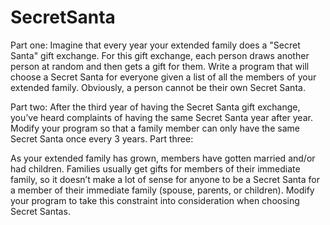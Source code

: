 # SecretSanta

Part one:
Imagine that every year your extended family does a "Secret Santa" gift exchange. For this gift exchange, each person draws another person at random and then gets a gift for them. Write a program that will choose a Secret Santa for everyone given a list of all the members of your extended family. Obviously, a person cannot be their own Secret Santa.

Part two:
After the third year of having the Secret Santa gift exchange, you’ve heard complaints of having the same Secret Santa year after year. Modify your program so that a family member can only have the same Secret Santa once every 3 years.
Part three:

As your extended family has grown, members have gotten married and/or had children. Families usually get gifts for members of their immediate family, so it doesn’t make a lot of sense for anyone to be a Secret Santa for a member of their immediate family (spouse, parents, or children). Modify your program to take this constraint into consideration when choosing Secret Santas.
